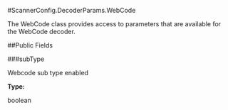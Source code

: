 #ScannerConfig.DecoderParams.WebCode

The WebCode class provides access to parameters that are available
 for the WebCode decoder.

##Public Fields

###subType

Webcode sub type enabled

**Type:**

boolean

